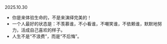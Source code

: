 2025.10.30
* 你是来体验生命的，不是来演绎完美的！
* 一个人最好的状态是：不羡慕谁，不小看谁，不嘲笑谁，不依赖谁，默默地努力，活成自己喜欢的样子。
* 人生不是“不浪费”，而是“不后悔”。
